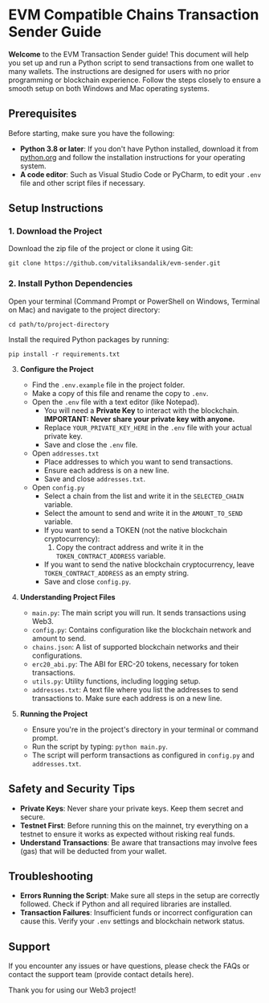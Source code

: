# **EVM Compatible Chains Transaction Sender Guide**

**Welcome** to the EVM Transaction Sender guide! This document will help you set up and run a Python script to send transactions from one wallet to many wallets. The instructions are designed for users with no prior programming or blockchain experience. Follow the steps closely to ensure a smooth setup on both Windows and Mac operating systems.

## **Prerequisites**

Before starting, make sure you have the following:

- **Python 3.8 or later**: If you don't have Python installed, download it from [python.org](https://python.org) and follow the installation instructions for your operating system.
- **A code editor**: Such as Visual Studio Code or PyCharm, to edit your `.env` file and other script files if necessary.

## Setup Instructions

### **1. Download the Project**

Download the zip file of the project or clone it using Git:

```
git clone https://github.com/vitaliksandalik/evm-sender.git
```

### **2. Install Python Dependencies**

Open your terminal (Command Prompt or PowerShell on Windows, Terminal on Mac) and navigate to the project directory:

```
cd path/to/project-directory
```

Install the required Python packages by running:

```
pip install -r requirements.txt
```

3. **Configure the Project**

   - Find the `.env.example` file in the project folder.
   - Make a copy of this file and rename the copy to `.env`.
   - Open the `.env` file with a text editor (like Notepad).
     - You will need a **Private Key** to interact with the blockchain. **IMPORTANT: Never share your private key with anyone.**
     - Replace `YOUR_PRIVATE_KEY_HERE` in the `.env` file with your actual private key.
     - Save and close the `.env` file.
   - Open `addresses.txt`
     - Place addresses to which you want to send transactions.
     - Ensure each address is on a new line.
     - Save and close `addresses.txt`.
   - Open `config.py`
     - Select a chain from the list and write it in the `SELECTED_CHAIN` variable.
     - Select the amount to send and write it in the `AMOUNT_TO_SEND` variable.
     - If you want to send a TOKEN (not the native blockchain cryptocurrency):
       1. Copy the contract address and write it in the `TOKEN_CONTRACT_ADDRESS` variable.
     - If you want to send the native blockchain cryptocurrency, leave `TOKEN_CONTRACT_ADDRESS` as an empty string.
     - Save and close `config.py`.

4. **Understanding Project Files**

   - `main.py`: The main script you will run. It sends transactions using Web3.
   - `config.py`: Contains configuration like the blockchain network and amount to send.
   - `chains.json`: A list of supported blockchain networks and their configurations.
   - `erc20_abi.py`: The ABI for ERC-20 tokens, necessary for token transactions.
   - `utils.py`: Utility functions, including logging setup.
   - `addresses.txt`: A text file where you list the addresses to send transactions to. Make sure each address is on a new line.

5. **Running the Project**

   - Ensure you're in the project's directory in your terminal or command prompt.
   - Run the script by typing: `python main.py`.
   - The script will perform transactions as configured in `config.py` and `addresses.txt`.

## Safety and Security Tips

- **Private Keys**: Never share your private keys. Keep them secret and secure.
- **Testnet First**: Before running this on the mainnet, try everything on a testnet to ensure it works as expected without risking real funds.
- **Understand Transactions**: Be aware that transactions may involve fees (gas) that will be deducted from your wallet.

## Troubleshooting

- **Errors Running the Script**: Make sure all steps in the setup are correctly followed. Check if Python and all required libraries are installed.
- **Transaction Failures**: Insufficient funds or incorrect configuration can cause this. Verify your `.env` settings and blockchain network status.

## Support

If you encounter any issues or have questions, please check the FAQs or contact the support team (provide contact details here).

Thank you for using our Web3 project!
